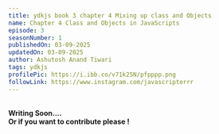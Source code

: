 ```yaml
---
title: ydkjs book 3 chapter 4 Mixing up class and Objects
name: Chapter 4 Class and Objects in JavaScripts
episode: 3
seasonNumber: 1
publishedOn: 03-09-2025
updatedOn: 03-09-2025
author: Ashutosh Anand Tiwari
tags: ydkjs
profilePic: https://i.ibb.co/v71k25N/pfpppp.png
followLink: https://www.instagram.com/javascripterrr
---
```

\
**Writing Soon....**\
**Or if you want to contribute please !**
